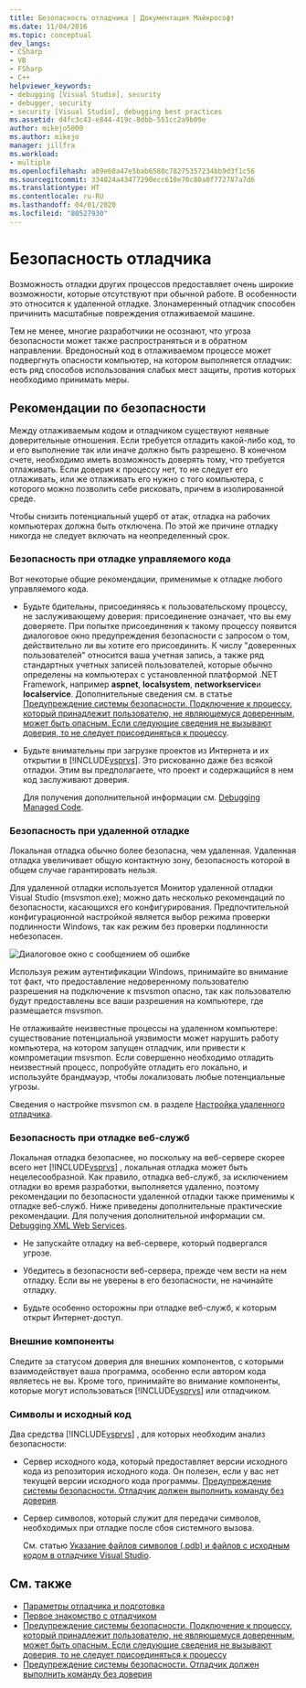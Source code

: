 ```yaml
---
title: Безопасность отладчика | Документация Майкрософт
ms.date: 11/04/2016
ms.topic: conceptual
dev_langs:
- CSharp
- VB
- FSharp
- C++
helpviewer_keywords:
- debugging [Visual Studio], security
- debugger, security
- security [Visual Studio], debugging best practices
ms.assetid: d4fc3c43-e844-419c-8dbb-551cc2a9b09e
author: mikejo5000
ms.author: mikejo
manager: jillfra
ms.workload:
- multiple
ms.openlocfilehash: a89e60a47e5bab6580c78275357234bb9d3f1c56
ms.sourcegitcommit: 334024a43477290ecc610e70c80a0f772787a7d6
ms.translationtype: HT
ms.contentlocale: ru-RU
ms.lasthandoff: 04/01/2020
ms.locfileid: "80527930"
---
```

# <a name="debugger-security"></a>Безопасность отладчика
Возможность отладки других процессов предоставляет очень широкие возможности, которые отсутствуют при обычной работе. В особенности это относится к удаленной отладке. Злонамеренный отладчик способен причинить масштабные повреждения отлаживаемой машине.

 Тем не менее, многие разработчики не осознают, что угроза безопасности может также распространяться и в обратном направлении. Вредоносный код в отлаживаемом процессе может подвергнуть опасности компьютер, на котором выполняется отладчик: есть ряд способов использования слабых мест защиты, против которых необходимо принимать меры.

## <a name="security-best-practices"></a>Рекомендации по безопасности
 Между отлаживаемым кодом и отладчиком существуют неявные доверительные отношения. Если требуется отладить какой-либо код, то и его выполнение так или иначе должно быть разрешено. В конечном счете, необходимо иметь возможность доверять тому, что требуется отлаживать. Если доверия к процессу нет, то не следует его отлаживать, или же отлаживать его нужно с того компьютера, с которого можно позволить себе рисковать, причем в изолированной среде.

 Чтобы снизить потенциальный ущерб от атак, отладка на рабочих компьютерах должна быть отключена. По этой же причине отладку никогда не следует включать на неопределенный срок.

### <a name="managed-debugging-security"></a>Безопасность при отладке управляемого кода
 Вот некоторые общие рекомендации, применимые к отладке любого управляемого кода.

- Будьте бдительны, присоединяясь к пользовательскому процессу, не заслуживающему доверия: присоединение означает, что вы ему доверяете. При попытке присоединения к такому процессу появится диалоговое окно предупреждения безопасности с запросом о том, действительно ли вы хотите его присоединить. К числу "доверенных пользователей" относится ваша учетная запись, а также ряд стандартных учетных записей пользователей, которые обычно определены на компьютерах с установленной платформой .NET Framework, например **aspnet**, **localsystem**, **networkservice**и **localservice**. Дополнительные сведения см. в статье [Предупреждение системы безопасности. Подключение к процессу, который принадлежит пользователю, не являющемуся доверенным, может быть опасным. Если следующие сведения не вызывают доверия, то не следует присоединяться к процессу](../debugger/security-warning-attaching-to-a-process-owned-by-an-untrusted-user.md).

- Будьте внимательны при загрузке проектов из Интернета и их открытии в [!INCLUDE[vsprvs](../code-quality/includes/vsprvs_md.md)]. Это рискованно даже без всякой отладки. Этим вы предполагаете, что проект и содержащийся в нем код заслуживают доверия.

  Для получения дополнительной информации см. [Debugging Managed Code](../debugger/debugging-managed-code.md).

### <a name="remote-debugging-security"></a>Безопасность при удаленной отладке
 Локальная отладка обычно более безопасна, чем удаленная. Удаленная отладка увеличивает общую контактную зону, безопасность которой в общем случае гарантировать нельзя.

 Для удаленной отладки используется Монитор удаленной отладки Visual Studio (msvsmon.exe); можно дать несколько рекомендаций по безопасности, касающихся его конфигурирования. Предпочтительной конфигурационной настройкой является выбор режима проверки подлинности Windows, так как режим без проверки подлинности небезопасен.

 ![Диалоговое окно с сообщением об ошибке](../debugger/media/dbg_err_remotepermissionschanged.png "DBG_ERR_RemotePermissionsChanged")

 Используя режим аутентификации Windows, принимайте во внимание тот факт, что предоставление недоверенному пользователю разрешения на подключение к msvsmon опасно, так как пользователю будут предоставлены все ваши разрешения на компьютере, где размещается msvsmon.

 Не отлаживайте неизвестные процессы на удаленном компьютере: существование потенциальной уязвимости может нарушить работу компьютера, на котором запущен отладчик, или привести к компрометации msvsmon. Если совершенно необходимо отладить неизвестный процесс, попробуйте отладить его локально, и используйте брандмауэр, чтобы локализовать любые потенциальные угрозы.

 Сведения о настройке msvsmon см. в разделе [Настройка удаленного отладчика](../debugger/remote-debugging.md#bkmk_setup).

### <a name="web-services-debugging-security"></a>Безопасность при отладке веб-служб
 Локальная отладка безопаснее, но поскольку на веб-сервере скорее всего нет [!INCLUDE[vsprvs](../code-quality/includes/vsprvs_md.md)] , локальная отладка может быть нецелесообразной. Как правило, отладка веб-служб, за исключением отладки во время разработки, выполняется удаленно, поэтому рекомендации по безопасности удаленной отладки также применимы к отладке веб-служб. Ниже приведены дополнительные практические рекомендации. Для получения дополнительной информации см. [Debugging XML Web Services](https://msdn.microsoft.com/library/c900b137-9fbd-4f59-91b5-9c2c6ce06f00).

- Не запускайте отладку на веб-сервере, который подвергался угрозе.

- Убедитесь в безопасности веб-сервера, прежде чем вести на нем отладку. Если вы не уверены в его безопасности, не начинайте отладку.

- Будьте особенно осторожны при отладке веб-служб, к которым открыт Интернет-доступ.

### <a name="external-components"></a>Внешние компоненты
 Следите за статусом доверия для внешних компонентов, с которыми взаимодействует ваша программа, особенно если автором кода являетесь не вы. Кроме того, принимайте во внимание компоненты, которые могут использоваться [!INCLUDE[vsprvs](../code-quality/includes/vsprvs_md.md)] или отладчиком.

### <a name="symbols-and-source-code"></a>Символы и исходный код
 Два средства [!INCLUDE[vsprvs](../code-quality/includes/vsprvs_md.md)] , для которых необходим анализ безопасности:

- Сервер исходного кода, который предоставляет версии исходного кода из репозитория исходного кода. Он полезен, если у вас нет текущей версии исходного кода программы. [Предупреждение системы безопасности. Отладчик должен выполнить команду без доверия](../debugger/security-warning-debugger-must-execute-untrusted-command.md).

- Сервер символов, который служит для передачи символов, необходимых при отладке после сбоя системного вызова.

  См. статью [Указание файлов символов (.pdb) и файлов с исходным кодом в отладчике Visual Studio](../debugger/specify-symbol-dot-pdb-and-source-files-in-the-visual-studio-debugger.md).

## <a name="see-also"></a>См. также
- [Параметры отладчика и подготовка](../debugger/debugger-settings-and-preparation.md)
- [Первое знакомство с отладчиком](../debugger/debugger-feature-tour.md)
- [Предупреждение системы безопасности. Подключение к процессу, который принадлежит пользователю, не являющемуся доверенным, может быть опасным. Если следующие сведения не вызывают доверия, то не следует присоединяться к процессу](../debugger/security-warning-attaching-to-a-process-owned-by-an-untrusted-user.md)
- [Предупреждение системы безопасности. Отладчик должен выполнить команду без доверия](../debugger/security-warning-debugger-must-execute-untrusted-command.md)